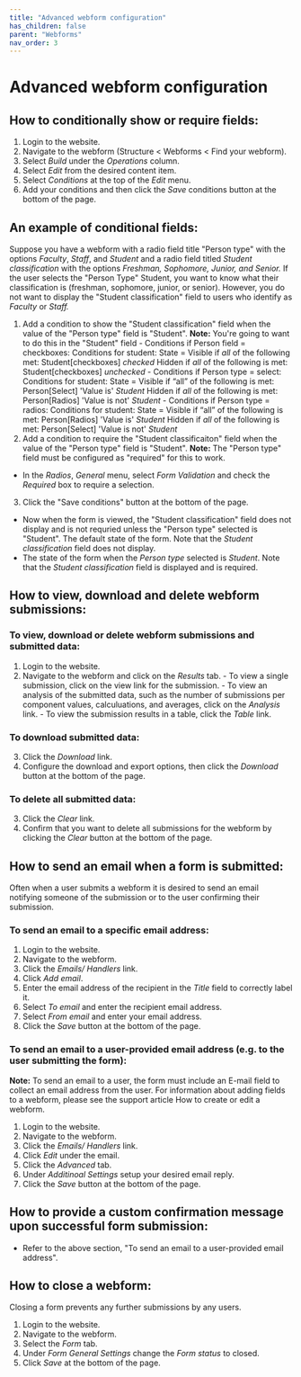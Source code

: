 ```yaml
---
title: "Advanced webform configuration"
has_children: false
parent: "Webforms"
nav_order: 3
---
```


# Advanced webform configuration

## How to conditionally show or require fields:

1. Login to the website.
2. Navigate to the webform (Structure < Webforms < Find your webform).
3. Select *Build* under the *Operations* column.
4. Select *Edit* from the desired content item.
5. Select *Conditions* at the top of the *Edit* menu.
6. Add your conditions and then click the *Save* conditions button at the bottom of the page.

## An example of conditional fields:

Suppose you have a webform with a radio field title "Person type" with the options *Faculty*, *Staff*, and *Student* and a radio field titled *Student classification* with the options *Freshman, Sophomore, Junior, and Senior.*
If the user selects the "Person Type" Student, you want to know what their classification is (freshman, sophomore, junior, or senior). However, you do not want to display the "Student classification" field to users who identify as *Faculty* or *Staff.*
  1. Add a condition to show the "Student classification" field when the value of the "Person type" field is "Student". 
    **Note:** You're going to want to do this in the "Student" field
    - Conditions if Person field =  checkboxes:
        Conditions for student: State = Visible if *all* of the following met: Student[checkboxes] *checked*
        Hidden if *all* of the following is met: Student[checkboxes] *unchecked*
    - Conditions if Person type =  select:
        Conditions for student: State = Visible if “all” of the following is met: Person[Select] 'Value is' *Student*
        Hidden if *all* of the following is met: Person[Radios] 'Value is not' *Student*
    - Conditions if Person type =  radios:
        Conditions for student: State =  Visible if “all” of the following is met: Person[Radios] 'Value is' *Student*
        Hidden if *all* of the following is met: Person[Select] 'Value is not' *Student*
  2. Add a condition to require the "Student classificaiton" field when the value of the "Person type" field is "Student".
  **Note:** The "Person type" field must be configured as "required" for this to work.
  - In the *Radios*, *General* menu, select *Form Validation* and check the *Required* box to require a selection.
  3. Click the "Save conditions" button at the bottom of the page.
  - Now when the form is viewed, the "Student classification" field does not display and is not requried unless the "Person type" selected is "Student". The default state of the form. Note that the *Student classification* field does not display.
  - The state of the form when the *Person type* selected is *Student*. Note that the *Student classification* field is displayed and is required.
  
## How to view, download and delete webform submissions:

### To view, download or delete webform submissions and submitted data:
  1. Login to the website.
  2. Navigate to the webform and click on the *Results* tab.
    - To view a single submission, click on the view link for the submission.
    - To view an analysis of the submitted data, such as the number of submissions per component values, calculuations, and averages, click on the *Analysis* link. 
    - To view the submission results in a table, click the *Table* link.
### To download submitted data:
  3. Click the *Download* link.
  4. Configure the download and export options, then click the *Download* button at the bottom of the page.
### To delete all submitted data:
  3. Click the *Clear* link.
  4. Confirm that you want to delete all submissions for the webform by clicking the *Clear* button at the bottom of the page.

## How to send an email when a form is submitted:

Often when a user submits a webform it is desired to send an email notifying someone of the submission or to the user confirming their submission.

### To send an email to a specific email address:
  1. Login to the website.
  2. Navigate to the webform.
  3. Click the *Emails/ Handlers* link.
  4. Click *Add email*.
  5. Enter the email address of the recipient in the *Title* field to correctly label it.
  6. Select *To email* and enter the recipient email address.
  7. Select *From email* and enter your email address.
  8. Click the *Save* button at the bottom of the page.
  
### To send an email to a user-provided email address (e.g. to the user submitting the form):
**Note:** To send an email to a user, the form must include an E-mail field to collect an email address from the user. For information about adding fields to a webform, please see the support article How to create or edit a webform.

  1. Login to the website.
  2. Navigate to the webform.
  3. Click the *Emails/ Handlers* link.
  4. Click *Edit* under the email.
  5. Click the *Advanced* tab.
  6. Under *Additinoal Settings* setup your desired email reply.
  7. Click the *Save* button at the bottom of the page.
    
## How to provide a custom confirmation message upon successful form submission:
  - Refer to the above section, "To send an email to a user-provided email address".
  
## How to close a webform:
Closing a form prevents any further submissions by any users.

  1. Login to the website.
  2. Navigate to the webform.
  3. Select the *Form* tab.
  4. Under *Form General Settings* change the *Form status* to closed.
  5. Click *Save* at the bottom of the page.
    
    
